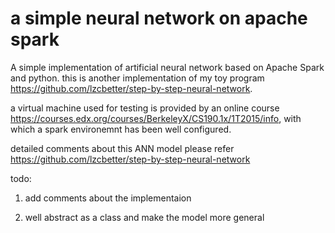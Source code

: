 # a simple neural network on apache spark

A simple implementation of artificial neural network based on Apache Spark and python. this is another implementation of my toy program  https://github.com/lzcbetter/step-by-step-neural-network.

a virtual machine used for testing is provided by an online course https://courses.edx.org/courses/BerkeleyX/CS190.1x/1T2015/info, with which a spark environemnt has been well configured.

detailed comments about this ANN model please refer https://github.com/lzcbetter/step-by-step-neural-network

todo:

1. add comments about the implementaion

2. well abstract as a class and make the model more general

